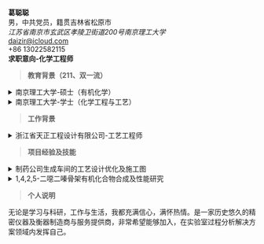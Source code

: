 **葛聪聪**\
男，中共党员，籍贯吉林省松原市\
*江苏省南京市玄武区孝陵卫街道200号南京理工大学*\
daizir@icloud.com\
+86 13022582115\
**求职意向-化学工程师**
>**教育背景（211、双一流）**
<details> <summary>南京理工大学-硕士（有机化学）</summary>
2020-2023：研究有机化合物的合成及性能。在校与同学老师和睦相处，认真完成科研任务，以专业第一名获得学业一等奖学金，专利一篇（在审），第一作者SCI文章一篇（在审）。在实验室负责管理高效液相色谱仪。在校期间担任院研究生会副主席、主席，获得优秀研究生干部称号。
</details>
<details> <summary>南京理工大学-学士（化学工程与工艺）</summary>
2013-2017：在校与同学老师和睦相处，认真学习与工作，顺利申请校级科研项目资金并负责完成目标催化剂的生产工艺优化。
</details>

>**工作背景**
<details> <summary>浙江省天正工程设计有限公司-工艺工程师</summary>
以完成整个生产车间的交付为目标，与其他各专业协同，根据国家标准规范完成工程项目的工艺设计及优化，管道设备布置及施工图等。
</details>

> **项目经验及技能**
<details> <summary>制药公司生成车间的工艺设计优化及施工图</summary> 
  1.对影响整个生产工艺效率的因素进行分析，主要涉及相关模拟仿真软件如Aspen等。\
  2.实施小试、中试，实践生产工艺并进行规模化生产。\
  3.生产车间的布置，主要依据国家关于工程项目的相关标准，完成施工图及相关文件材料的编纂。工程制图如AutoCAD，CADworks等。
</details>

<details> <summary>1,4,2,5-二噁二嗪骨架有机化合物合成及性能研究</summary>
  1.对相关研究进行调研，确定研究对象，主要是相关数据库的检索及筛选。\
  2.目标化合物合成、分离、提纯、检测（HPLC、 GC）、优化，主要是实施实验计划，并对实验结果分析及总结。\
  3.结构分析及性能测试，主要相关波谱解析如IR、NMR、XRD等，性能测试包括密度、热性能、BAM感度等。
</details>

> **个人说明** <br>

无论是学习与科研，工作与生活，我都充满信心，满怀热情。是一家历史悠久的精密仪器及衡器制造商与服务提供商，非常希望能够加入，在实验室过程分析解决方案领域内发挥自己。


